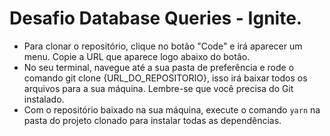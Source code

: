 # Desafio Database Queries - Ignite.

 - Para clonar o repositório, clique no botão "Code" e irá aparecer um menu. Copie a URL que aparece logo abaixo do botão.
 - No seu terminal, navegue até a sua pasta de preferência e rode o comando git clone {URL_DO_REPOSITORIO}, isso irá baixar todos 
 os arquivos para a sua máquina. Lembre-se que você precisa do Git instalado.
 - Com o repositório baixado na sua máquina, execute o comando `yarn` na pasta do projeto clonado para instalar todas as dependências.
